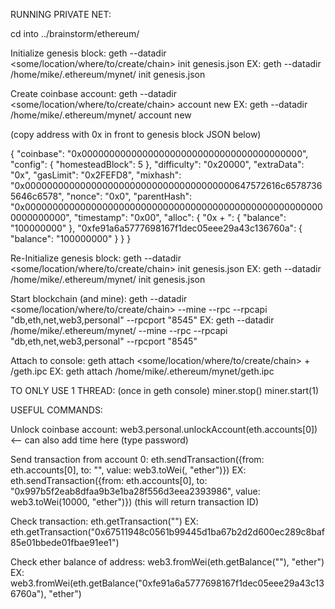 RUNNING PRIVATE NET:

cd into ../brainstorm/ethereum/


Initialize genesis block:
geth --datadir <some/location/where/to/create/chain> init genesis.json
EX:
geth --datadir /home/mike/.ethereum/mynet/ init genesis.json


Create coinbase account:
geth --datadir <some/location/where/to/create/chain> account new
EX:
geth --datadir /home/mike/.ethereum/mynet/ account new


(copy address with 0x in front to genesis block JSON below)

{
    "coinbase": "0x0000000000000000000000000000000000000000",
    "config": {
      "homesteadBlock": 5
    },
    "difficulty": "0x20000",
    "extraData": "0x",
    "gasLimit": "0x2FEFD8",
    "mixhash": "0x00000000000000000000000000000000000000647572616c65787365646c6578",
    "nonce": "0x0",
    "parentHash": "0x0000000000000000000000000000000000000000000000000000000000000000",
    "timestamp": "0x00",
    "alloc": {
      "0x + <your coinbase address from account new>": {
          "balance": "100000000"
      },
      "0xfe91a6a5777698167f1dec05eee29a43c136760a": {
          "balance": "100000000"
      }
    }
}

Re-Initialize genesis block:
geth --datadir <some/location/where/to/create/chain> init genesis.json
EX:
geth --datadir /home/mike/.ethereum/mynet/ init genesis.json


Start blockchain (and mine):
geth --datadir <some/location/where/to/create/chain> --mine --rpc --rpcapi "db,eth,net,web3,personal" --rpcport "8545"
EX:
geth --datadir /home/mike/.ethereum/mynet/ --mine --rpc --rpcapi "db,eth,net,web3,personal" --rpcport "8545"


Attach to console:
geth attach <some/location/where/to/create/chain> + /geth.ipc
EX:
geth attach /home/mike/.ethereum/mynet/geth.ipc


TO ONLY USE 1 THREAD: (once in geth console)
miner.stop()
miner.start(1)



USEFUL COMMANDS:

Unlock coinbase account:
web3.personal.unlockAccount(eth.accounts[0])     <-- can also add time here
(type password)

Send transaction from account 0:
eth.sendTransaction({from: eth.accounts[0], to: "<your account here>", value: web3.toWei(<value>, "ether")})
EX:
eth.sendTransaction({from: eth.accounts[0], to: "0x997b5f2eab8dfaa9b3e1ba28f556d3eea2393986", value: web3.toWei(10000, "ether")})
(this will return transaction ID)

Check transaction:
eth.getTransaction("<transaction ID>")
EX:
eth.getTransaction("0x67511948c0561b99445d1ba67b2d2d600ec289c8baf85e01bbede01fbae91ee1")

Check ether balance of address:
web3.fromWei(eth.getBalance("<your account here>"), "ether")
EX:
web3.fromWei(eth.getBalance("0xfe91a6a5777698167f1dec05eee29a43c136760a"), "ether")








